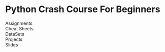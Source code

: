 # Python Crash Course For Beginners

Assignments <br>
Cheat Sheets <br>
DataSets <br>
Projects <br>
Slides <br>
